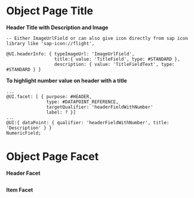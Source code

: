 # Object Page Title

**Header Title with Description and Image**

```
-- Either ImageUrlField or can also give icon directly from sap icon library like 'sap-icon://flight',

@UI.headerInfo: { typeImageUrl: 'ImageUrlField',                             
                  title:{ value: 'TitleField', type: #STANDARD },
                  description: { value: 'TitleFieldText', type: #STANDARD } }
```

**To highlight number value on header with a title**

```
...
@UI.facet: [ { purpose: #HEADER,
               type: #DATAPOINT_REFERENCE,
               targetQualifier: 'headerFieldWithNumber'
               label: ? }]
...
@UI:{ dataPoint: { qualifier: 'headerFieldWithNumber', title: 'Description' } }
NumericField;
```

# Object Page Facet

**Header Facet**

```
```

**Item Facet**

```
```
